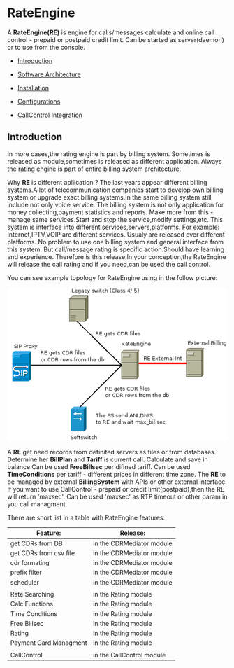 # RateEngine

  A **RateEngine(RE)** is engine for calls/messages calculate and 
online call control - prepaid or postpaid credit limit.
Can be started as server(daemon) or to use from the console.


* [Introduction](#Introduction)

* [Software Architecture](doc/arch.md)

* [Installation](doc/install.md)

* [Configurations](doc/config.md)

* [CallControl Integration](doc/integ.md)


## Introduction

  In more cases,the rating engine is part by billing system.
Sometimes is released as module,sometimes is released as different application.
Always the rating engine is part of entire billing system architecture.
 
  Why **RE** is different apllication ?
The last years appear different billing systems.A lot of telecommunication companies start to develop
own billing system or upgrade exact billing systems.In the same billing system still include not only voice service.
The billing system is not only application for money collecting,payment statistics and reports.
Make more from this - manage same services.Start and stop the service,modify settings,etc.
This system is interface into different services,servers,platforms.
For example: Internet,IPTV,VOIP are different services. Usualy are released over different platforms.
No problem to use one billing system and general interface from this system.
But call/message rating is specific action.Should have learning and experience.
Therefore is this release.In your conception,the RateEngine will release the call rating and if you need,can be used the call control.

You can see example topology for RateEngine using in the follow picture:

![](doc/png/RateEngine_v2.png)

  A **RE** get need records from definited servers as files or from databases.
Determine her **BillPlan** and **Tariff** is current call.
Calculate and save in balance.Can be used **FreeBillsec** per difined tariff.
Can be used **TimeConditions** per tariff - different prices in different time zone.
The **RE** to be managed by external **BillingSystem** with APIs or other external interface.
If you want to use CallControl - prepaid or credit limit(postpaid),then the RE will return 'maxsec'.
Can be used 'maxsec' as RTP timeout or other param in you call managment.

There are short list in a table with RateEngine features:

|Feature:|Release:|
|---|---|
|get CDRs from DB|in the CDRMediator module|
|get CDRs from csv file|in the CDRMediator module|
|cdr formating|in the CDRMediator module|
|prefix filter|in the CDRMediator module|
|scheduler|in the CDRMediator module|
|||
|Rate Searching|in the Rating module|
|Calc Functions|in the Rating module|
|Time Conditions|in the Rating module|
|Free Billsec|in the Rating module|
|Rating|in the Rating module|
|Payment Card Managment|in the Rating module|
|||
|CallControl|in the CallControl module|









